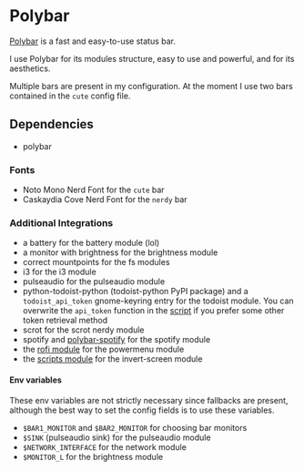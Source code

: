 # Polybar
[Polybar](https://github.com/polybar/polybar) is a fast and easy-to-use status bar.

I use Polybar for its modules structure, easy to use and powerful, and for its aesthetics.

Multiple bars are present in my configuration. At the moment I use two bars contained in the `cute` config file.

## Dependencies
- polybar

### Fonts
- Noto Mono Nerd Font for the `cute` bar
- Caskaydia Cove Nerd Font for the `nerdy` bar

### Additional Integrations
- a battery for the battery module (lol)
- a monitor with brightness for the brightness module
- correct mountpoints for the fs modules
- i3 for the i3 module
- pulseaudio for the pulseaudio module
- python-todoist-python (todoist-python PyPI package) and a `todoist_api_token` gnome-keyring entry for the todoist module. You can overwrite the `api_token` function in the [script](../polybar/.config/polybar/scripts/polybar-todoist.py) if you prefer some other token retrieval method
- scrot for the scrot nerdy module
- spotify and [polybar-spotify](https://github.com/Jvanrhijn/polybar-spotify) for the spotify module
- the [rofi module](rofi.md) for the powermenu module
- the [scripts module](scripts.md) for the invert-screen module

#### Env variables
These env variables are not strictly necessary since fallbacks are present, although the best way to set the config fields is to use these variables.

- `$BAR1_MONITOR` and `$BAR2_MONITOR` for choosing bar monitors
- `$SINK` (pulseaudio sink) for the pulseaudio module
- `$NETWORK_INTERFACE` for the network module
- `$MONITOR_L` for the brightness module
